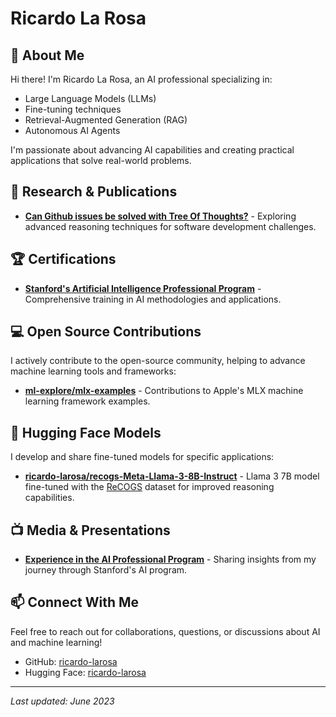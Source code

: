 # Ricardo La Rosa

## 👋 About Me

Hi there! I'm Ricardo La Rosa, an AI professional specializing in:

- Large Language Models (LLMs)
- Fine-tuning techniques
- Retrieval-Augmented Generation (RAG)
- Autonomous AI Agents

I'm passionate about advancing AI capabilities and creating practical applications that solve real-world problems.

## 🔬 Research & Publications

- [**Can Github issues be solved with Tree Of Thoughts?**](https://arxiv.org/abs/2405.13057) - Exploring advanced reasoning techniques for software development challenges.

## 🏆 Certifications

- [**Stanford's Artificial Intelligence Professional Program**](https://digitalcredential.stanford.edu/check/DE94E2E3988B531B2A22D9EFBAD45917FFFD6BE483D98BCE3EC662EE31C32359MWdIVUpqa2JUeGcrY2NqTGdqVWp4b0pKUnFUa1FubE4vZzJiOVhQNGhWQXE4ZWdV) - Comprehensive training in AI methodologies and applications.

## 💻 Open Source Contributions

I actively contribute to the open-source community, helping to advance machine learning tools and frameworks:

- [**ml-explore/mlx-examples**](https://github.com/ml-explore/mlx-examples/pulls?q=is%3Apr+is%3Aclosed+author%3Aricardo-larosa) - Contributions to Apple's MLX machine learning framework examples.

## 🤗 Hugging Face Models

I develop and share fine-tuned models for specific applications:

- [**ricardo-larosa/recogs-Meta-Llama-3-8B-Instruct**](https://huggingface.co/ricardo-larosa/recogs-Meta-Llama-3-8B-Instruct) - Llama 3 7B model fine-tuned with the [ReCOGS](https://arxiv.org/abs/2303.13716) dataset for improved reasoning capabilities.

## 📺 Media & Presentations

- [**Experience in the AI Professional Program**](https://youtu.be/rF_9vIQRF_s?si=ydz0nn6hNV7eFUrX) - Sharing insights from my journey through Stanford's AI program.

## 📫 Connect With Me

Feel free to reach out for collaborations, questions, or discussions about AI and machine learning!

- GitHub: [ricardo-larosa](https://github.com/ricardo-larosa)
- Hugging Face: [ricardo-larosa](https://huggingface.co/ricardo-larosa)

---

*Last updated: June 2023*